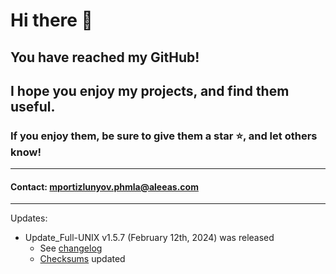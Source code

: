 # Hi there 👋

## You have reached my GitHub!
## I hope you enjoy my projects, and find them useful.
### If you enjoy them, be sure to give them a star ⭐, and let others know!
---
#### Contact: mportizlunyov.phmla@aleeas.com
---

Updates:
 - Update_Full-UNIX v1.5.7 (February 12th, 2024) was released
   - See [changelog](https://github.com/mportizlunyov/update_full-unix/blob/main/CHANGELOG.txt)
   - [Checksums](https://github.com/mportizlunyov/uf-CHECKSUM_STORAGE/tree/main/Update_Full-UNIX/latest) updated
<!--
**mportizlunyov/mportizlunyov** is a ✨ _special_ ✨ repository because its `README.md` (this file) appears on your GitHub profile.

Here are some ideas to get you started:

- 🔭 I’m currently working on ...
- 🌱 I’m currently learning ...
- 👯 I’m looking to collaborate on ...
- 🤔 I’m looking for help with ...
- 💬 Ask me about ...
- 📫 How to reach me: ...
- 😄 Pronouns: ...
- ⚡ Fun fact: ...
-->
